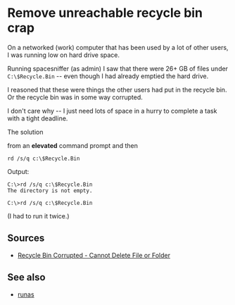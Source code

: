 ﻿# Remove unreachable recycle bin crap

On a networked (work) computer that has been used by a lot of other users, I was running low on hard drive space.

Running spacesniffer (as admin) I saw that there were 26+ GB of files under `C:\$Recycle.Bin` -- even though I had already emptied the hard drive.

I reasoned that these were things the other users had put in the recycle bin. Or the recycle bin was in some way corrupted.

I don't care why -- I just need lots of space in a hurry to complete a task with a tight deadline.

The solution

from an **elevated** command prompt and then

	rd /s/q c:\$Recycle.Bin

Output:


	C:\>rd /s/q c:\$Recycle.Bin
	The directory is not empty.

	C:\>rd /s/q c:\$Recycle.Bin


(I had to run it twice.)


## Sources

 * [Recycle Bin Corrupted - Cannot Delete File or Folder](https://www.vistax64.com/tutorials/131294-recycle-bin-corrupted-cannot-delete-file-folder.html)

 ## See also

 * [runas](../powershell/runas.md)